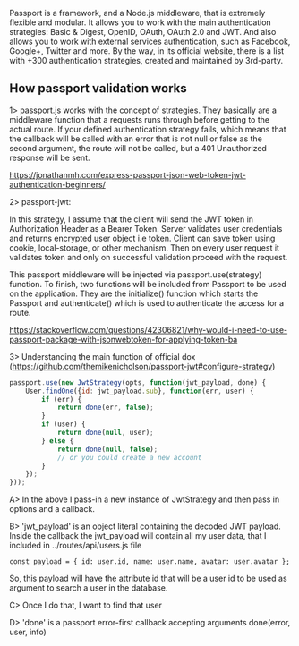 Passport is a framework, and a Node.js middleware, that is extremely flexible and modular. It allows you to work with the main authentication strategies: Basic & Digest, OpenID, OAuth, OAuth 2.0 and JWT. And also allows you to work with external services authentication, such as Facebook, Google+, Twitter and more. By the way, in its official website, there is a list with +300 authentication strategies, created and maintained by 3rd-party.

## How passport validation works

1> passport.js works with the concept of strategies. They basically are a middleware function that a requests runs through before getting to the actual route. If your defined authentication strategy fails, which means that the callback will be called with an error that is not null or false as the second argument, the route will not be called, but a 401 Unauthorized response will be sent.

https://jonathanmh.com/express-passport-json-web-token-jwt-authentication-beginners/


2> passport-jwt:

In this strategy, I assume that the client will send the JWT token in Authorization Header as a Bearer Token.
Server validates user credentials and returns encrypted user object i.e token. Client can save token using cookie, local-storage, or other mechanism. Then on every user request it validates token and only on successful validation proceed with the request.

This passport middleware will be injected via passport.use(strategy) function. To finish, two functions will be included from Passport to be used on the application. They are the initialize() function which starts the Passport and authenticate() which is used to authenticate the access for a route.

https://stackoverflow.com/questions/42306821/why-would-i-need-to-use-passport-package-with-jsonwebtoken-for-applying-token-ba

3> Understanding the main function of official dox (https://github.com/themikenicholson/passport-jwt#configure-strategy)

```js
passport.use(new JwtStrategy(opts, function(jwt_payload, done) {
    User.findOne({id: jwt_payload.sub}, function(err, user) {
        if (err) {
            return done(err, false);
        }
        if (user) {
            return done(null, user);
        } else {
            return done(null, false);
            // or you could create a new account
        }
    });
}));
```
A> In the above I pass-in a new instance of JwtStrategy and then pass in options and a callback.

B> 'jwt_payload' is an object literal containing the decoded JWT payload. Inside the callback the jwt_payload will contain all my user data, that I included in ../routes/api/users.js file

``const payload = { id: user.id, name: user.name, avatar: user.avatar };``

So, this payload will have the attribute id that will be a user id to be used as argument to search a user in the database.

C> Once I do that, I want to find that user

D> 'done' is a passport error-first callback accepting arguments done(error, user, info)
